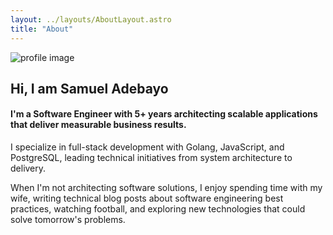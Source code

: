 ```yaml
---
layout: ../layouts/AboutLayout.astro
title: "About"
---
```


<div class="flex flex-col sm:flex-row gap-4 items-center">
  <img src="/assets/profile-picture.png" class="sm:size-[250px] rounded backdrop-grayscale" alt="profile image" />
  <div class="flex flex-col text-fill">
    <h2 class="mt-0">Hi, I am Samuel Adebayo</h2>
    <h4>I'm a Software Engineer with 5+ years architecting scalable applications that deliver measurable business results.</h4>
  </div>
</div>

I specialize in full-stack development with Golang, JavaScript, and PostgreSQL, leading technical initiatives from system architecture to delivery.

When I'm not architecting software solutions, I enjoy spending time with my wife, writing technical blog posts about software engineering best practices, watching football, and exploring new technologies that could solve tomorrow's problems.

<!--### Tech Stack

- JavaScript (React, Vue.JS, TypeScript) and Node.js (NestJS)
- Golang
- Databases (PostgreSQL, MongoDB)
- CSS (SCSS, TailwindCSS)
- Redis, gRPC, Kafka

### Open Source Contributions

I am deeply passionate about open-source development and enjoy creating impactful software. Currently, I am contributing to projects such as:

[SugarDB](https://sugardb.io/): An in-memory data store and cache built with Golang.

[Red components](https://github.com/thesambayo/red-components): A collection of reusable and unstyled web components.

### Uses

Here are the tools and resources I rely on to stay productive and inspired:

**Hardware**: MacBook M3 Pro, Samsung Monitor 32", Logitech keyboard.

**Editors**: Neovim, Zed.

**Font**: Geist Mono.

**Music**: Lofi Radio.-->
